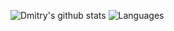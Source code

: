 <!-- ### Hi there 👋 -->

<!-- [Visitor Count](https://profile-counter.glitch.me/jVirus/count.svg) -->

<!--
**dfrishbuter/dfrishbuter** is a ✨ _special_ ✨ repository because its `README.md` (this file) appears on your GitHub profile.

Here are some ideas to get you started:

- 🔭 I’m currently working on ...
- 🌱 I’m currently learning ...
- 👯 I’m looking to collaborate on ...
- 🤔 I’m looking for help with ...
- 💬 Ask me about ...
- 📫 How to reach me: ...
- 😄 Pronouns: ...
- ⚡ Fun fact: ...
-->

![Dmitry's github stats](https://github-readme-stats.vercel.app/api?username=dfrishbuter&hide=stars&bg_color=30,e96443,904e95&title_color=d6d6ff&text_color=fff&show_icons=true&icon_color=d6d6ff&hide_border=true)
![Languages](https://github-readme-stats.vercel.app/api/top-langs/?username=dfrishbuter&count_private=true&layout=compact&bg_color=30,e96443,904e95&title_color=d6d6ff&text_color=d6d6ff&hide_border=true)
